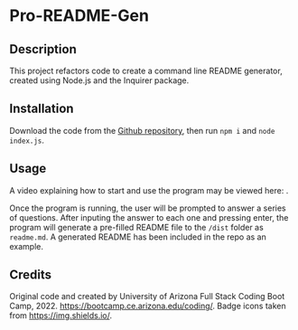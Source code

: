 # Pro-README-Gen

## Description

This project refactors code to create a command line README generator, created using Node.js and the Inquirer package.

## Installation

Download the code from the [Github repository](https://github.com/rensyphon/Pro-README-Gen), then run `npm i` and `node index.js`.

## Usage

A video explaining how to start and use the program may be viewed here: .

Once the program is running, the user will be prompted to answer a series of questions. After inputing the answer to each one and pressing enter, the program will generate a pre-filled README file to the `/dist` folder as `readme.md`. A generated README has been included in the repo as an example.

## Credits

Original code and created by University of Arizona Full Stack Coding Boot Camp, 2022. https://bootcamp.ce.arizona.edu/coding/. Badge icons taken from https://img.shields.io/.